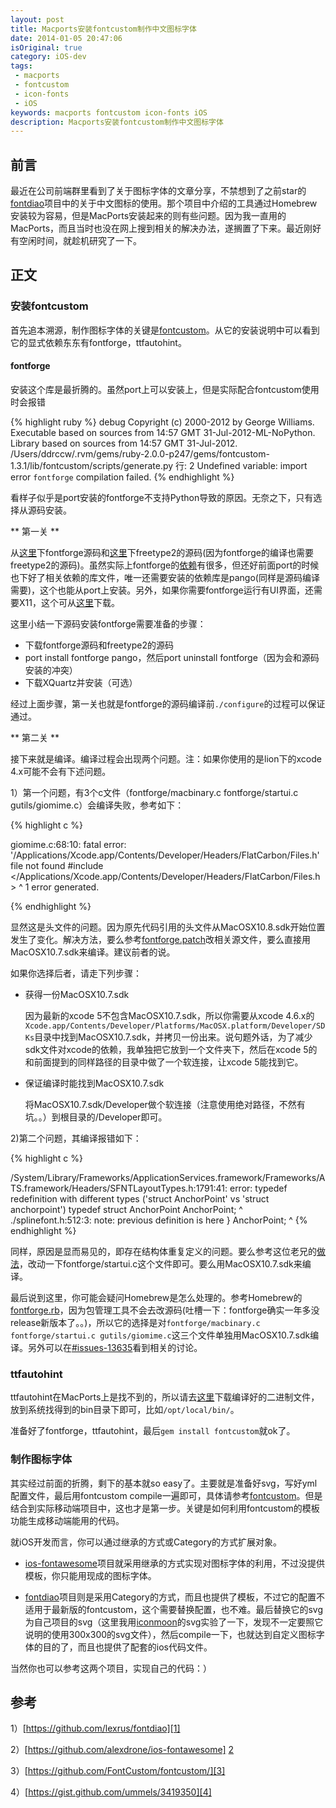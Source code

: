 ```yaml
---
layout: post
title: Macports安装fontcustom制作中文图标字体
date: 2014-01-05 20:47:06
isOriginal: true
category: iOS-dev
tags:
 - macports
 - fontcustom
 - icon-fonts
 - iOS 
keywords: macports fontcustom icon-fonts iOS
description: Macports安装fontcustom制作中文图标字体
---
```



## 前言

最近在公司前端群里看到了关于图标字体的文章分享，不禁想到了之前star的[fontdiao][1]项目中的关于中文图标的使用。那个项目中介绍的工具通过Homebrew安装较为容易，但是MacPorts安装起来的则有些问题。因为我一直用的MacPorts，而且当时也没在网上搜到相关的解决办法，遂搁置了下来。最近刚好有空闲时间，就趁机研究了一下。

## 正文

### 安装fontcustom
首先追本溯源，制作图标字体的关键是[fontcustom][2]。从它的安装说明中可以看到它的显式依赖东东有fontforge，ttfautohint。

#### fontforge

安装这个库是最折腾的。虽然port上可以安装上，但是实际配合fontcustom使用时会报错

{% highlight ruby %}
       debug  Copyright (c) 2000-2012 by George Williams.
               Executable based on sources from 14:57 GMT 31-Jul-2012-ML-NoPython.
               Library based on sources from 14:57 GMT 31-Jul-2012.
              /Users/ddrccw/.rvm/gems/ruby-2.0.0-p247/gems/fontcustom-1.3.1/lib/fontcustom/scripts/generate.py 行: 2 Undefined variable: import
       error  `fontforge` compilation failed.
{% endhighlight %}

看样子似乎是port安装的fontforge不支持Python导致的原因。无奈之下，只有选择从源码安装。

** 第一关 **

从[这里](http://sourceforge.net/projects/fontforge/files/fontforge-source/ "fontforge-source")下fontforge源码和[这里](http://sourceforge.net/projects/freetype/files/freetype2/ "freetype2")下freetype2的源码(因为fontforge的编译也需要freetype2的源码)。虽然实际上fontforge的[依赖](http://fontforge.org/source-build.html#Dependencies "Dependencies")有很多，但还好前面port的时候也下好了相关依赖的库文件，唯一还需要安装的依赖库是pango(同样是源码编译需要)，这个也能从port上安装。另外，如果你需要fontforge运行有UI界面，还需要X11，这个可从[这里](http://xquartz.macosforge.org/trac/wiki/Releases "xquartz")下载。

这里小结一下源码安装fontforge需要准备的步骤：

* 下载fontforge源码和freetype2的源码
* port install fontforge pango，然后port uninstall fontforge（因为会和源码安装的冲突）
* 下载XQuartz并安装（可选）

经过上面步骤，第一关也就是fontforge的源码编译前`./configure`的过程可以保证通过。

** 第二关 **

接下来就是编译。编译过程会出现两个问题。注：如果你使用的是lion下的xcode 4.x可能不会有下述问题。

1）第一个问题，有3个c文件（fontforge/macbinary.c fontforge/startui.c gutils/giomime.c）会编译失败，参考如下：

{% highlight c %}

giomime.c:68:10: fatal error: '/Applications/Xcode.app/Contents/Developer/Headers/FlatCarbon/Files.h' file not found
#include </Applications/Xcode.app/Contents/Developer/Headers/FlatCarbon/Files.h>
         ^
1 error generated.

{% endhighlight %}

显然这是头文件的问题。因为原先代码引用的头文件从MacOSX10.8.sdk开始位置发生了变化。解决方法，要么参考[fontforge.patch][3]改相关源文件，要么直接用MacOSX10.7.sdk来编译。建议前者的说。

如果你选择后者，请走下列步骤：

* 获得一份MacOSX10.7.sdk

	因为最新的xcode 5不包含MacOSX10.7.sdk，所以你需要从xcode 4.6.x的`Xcode.app/Contents/Developer/Platforms/MacOSX.platform/Developer/SDKs`目录中找到MacOSX10.7.sdk，并拷贝一份出来。说句题外话，为了减少sdk文件对xcode的依赖，我单独把它放到一个文件夹下，然后在xcode 5的和前面提到的同样路径的目录中做了一个软连接，让xcode 5能找到它。

* 保证编译时能找到MacOSX10.7.sdk

	将MacOSX10.7.sdk/Developer做个软连接（注意使用绝对路径，不然有坑。。）到根目录的/Developer即可。

2)第二个问题，其编译报错如下：

{% highlight c %}

/System/Library/Frameworks/ApplicationServices.framework/Frameworks/ATS.framework/Headers/SFNTLayoutTypes.h:1791:41: error: typedef redefinition with different types ('struct AnchorPoint' vs 'struct anchorpoint')
typedef struct AnchorPoint              AnchorPoint;
                                        ^
./splinefont.h:512:3: note: previous definition is here
} AnchorPoint;
  ^
{% endhighlight %}


同样，原因是显而易见的，即存在结构体重复定义的问题。要么参考这位老兄的[做法](https://github.com/Homebrew/homebrew/issues/18046#issuecomment-14355327)，改动一下fontforge/startui.c这个文件即可。要么用MacOSX10.7.sdk来编译。

最后说到这里，你可能会疑问Homebrew是怎么处理的。参考Homebrew的[fontforge.rb](https://github.com/Homebrew/homebrew/blob/d73a1502848808c764023ef1f8d7af514cfef5b9/Library/Formula/fontforge.rb "fontforge.rb")，因为包管理工具不会去改源码(吐槽一下：fontforge确实一年多没release新版本了。。)，所以它的选择是对`fontforge/macbinary.c fontforge/startui.c gutils/giomime.c`这三个文件单独用MacOSX10.7.sdk编译。另外可以在[#issues-13635](https://github.com/Homebrew/homebrew/issues/13635)看到相关的讨论。

### ttfautohint

ttfautohint在MacPorts上是找不到的，所以请去[这里](http://sourceforge.net/projects/freetype/files/ttfautohint/ "ttfautohint")下载编译好的二进制文件，放到系统找得到的bin目录下即可，比如`/opt/local/bin/`。

准备好了fontforge，ttfautohint，最后`gem install fontcustom`就ok了。

### 制作图标字体

其实经过前面的折腾，剩下的基本就so easy了。主要就是准备好svg，写好yml配置文件，最后用fontcustom compile一遍即可，具体请参考[fontcustom](https://github.com/FontCustom/fontcustom "fontcustom")。但是结合到实际移动端项目中，这也才是第一步。关键是如何利用fontcustom的模板功能生成移动端能用的代码。

就iOS开发而言，你可以通过继承的方式或Category的方式扩展对象。

* [ios-fontawesome][2]项目就采用继承的方式实现对图标字体的利用，不过没提供模板，你只能用现成的图标字体。

* [fontdiao][1]项目则是采用Category的方式，而且也提供了模板，不过它的配置不适用于最新版的fontcustom，这个需要替换配置，也不难。最后替换它的svg为自己项目的svg（这里我用[iconmoon](http://icomoon.io/app/#/select "iconmoon")的svg实验了一下，发现不一定要照它说明的使用300x300的svg文件），然后compile一下，也就达到自定义图标字体的目的了，而且也提供了配套的ios代码文件。

当然你也可以参考这两个项目，实现自己的代码：）

## 参考

1）[https://github.com/lexrus/fontdiao][1]

2）[https://github.com/alexdrone/ios-fontawesome] [2]

3）[https://github.com/FontCustom/fontcustom/][3]

4）[https://gist.github.com/ummels/3419350][4]



[1]: https://github.com/lexrus/fontdiao "fontdiao"

[2]: https://github.com/alexdrone/ios-fontawesome "ios-fontawesome"

[3]: https://github.com/FontCustom/fontcustom/ "fontcustom"

[4]: https://gist.github.com/ummels/3419350 "fontforge.patch"
